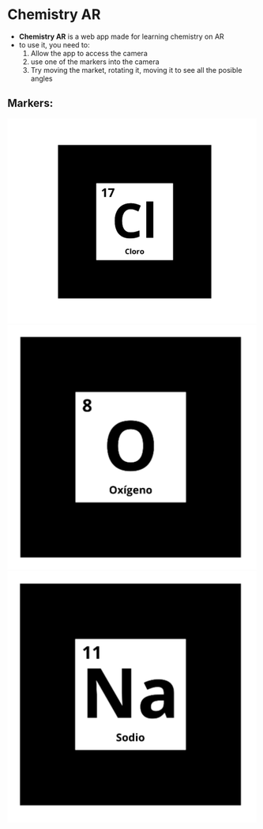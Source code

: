 # Chemistry AR

- **Chemistry AR** is a web app made for learning chemistry on AR
- to use it, you need to:
  1. Allow the app to access the camera
  2. use one of the markers into the camera
  3. Try moving the market, rotating it, moving it to see all the posible angles

## Markers:

![](./patterns/cloro.png "chlorus")
![](./patterns/oxigeno.png "oxygen")
![](./patterns/sodio.png "sodium")
